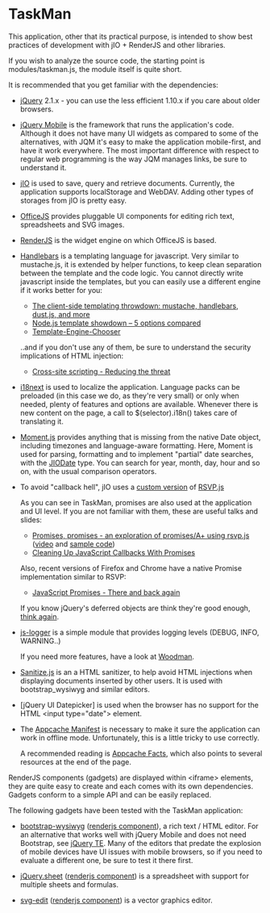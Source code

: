 TaskMan
=======

This application, other that its practical purpose, is intended to show best
practices of development with jIO + RenderJS and other libraries.

If you wish to analyze the source code, the starting point is modules/taskman.js,
the module itself is quite short.

It is recommended that you get familiar with the dependencies:

 * [jQuery](http://jquery.com) 2.1.x - you can use the less
   efficient 1.10.x if you care about older browsers.

 * [jQuery Mobile](http://jquerymobile.com/)
   is the framework that runs the application's code.
   Although it does not have many UI widgets as compared
   to some of the alternatives, with JQM it's easy to
   make the application mobile-first, and have it work
   everywhere.
   The most important difference with respect to regular
   web programming is the way JQM manages links, be sure
   to understand it.

 * [jIO](http://jio.readthedocs.org/) is used to save, query
   and retrieve documents.
   Currently, the application supports localStorage and WebDAV.
   Adding other types of storages from jIO is pretty easy.

 * [OfficeJS](https://github.com/nexedi/officejs)
   provides pluggable UI components
   for editing rich text, spreadsheets and SVG images.

 * [RenderJS](https://github.com/nexedi/renderjs)
   is the widget engine on which OfficeJS is based.


 * [Handlebars](http://handlebarsjs.com/)
   is a templating language for javascript.
   Very similar to mustache.js, it is extended by helper functions, to keep clean separation
   between the template and the code logic. You cannot directly write javascript inside
   the templates, but you can easily use a different engine if it works better for you:

   - [The client-side templating throwdown: mustache, handlebars, dust.js, and more](http://engineering.linkedin.com/frontend/client-side-templating-throwdown-mustache-handlebars-dustjs-and-more)
   - [Node.js template showdown – 5 options compared](http://www.bearfruit.org/2014/01/20/node-js-template-showdown-5-options-compared/)
   - [Template-Engine-Chooser](http://garann.github.io/template-chooser/)

   ..and if you don't use any of them, be sure to understand the security implications of HTML injection:

   - [Cross-site scripting - Reducing the threat](http://en.wikipedia.org/wiki/Cross-site_scripting#Reducing_the_threat)

 * [i18next](http://i18next.com/)
   is used to localize the application.
   Language packs can be preloaded (in this case we do, as they're very small) or only when needed,
   plenty of features and options are available.
   Whenever there is new content on the page, a call to $(selector).i18n() takes care of translating it.

 * [Moment.js](http://momentjs.com/)
   provides anything that is missing from the native Date object, including timezones and language-aware
   formatting.
   Here, Moment is used for parsing, formatting and to implement "partial" date
   searches, with the [JIODate](http://jio.readthedocs.org/en/latest/keys.html#partial-date-time-match) type.
   You can search for year, month, day, hour and so on, with the usual comparison operators.

 * To avoid "callback hell", jIO uses a [custom version](https://github.com/nexedi/jio/blob/master/lib/rsvp/rsvp-custom.js) of [RSVP.js](https://github.com/tildeio/rsvp.js)

   As you can see in TaskMan, promises are also used at the application and UI level.
   If you are not familiar with them, these are useful talks and slides:

   - [Promises, promises - an exploration of promises/A+ using rsvp.js](http://bantic.github.io/talks-promises/)
     ([video](http://www.youtube.com/watch?v=L1arcjb3Es8) and [sample code](http://jsbin.com/OqUWagu/24))
   - [Cleaning Up JavaScript Callbacks With Promises](http://www.youtube.com/watch?v=HWGfPx9yxEA)

   Also, recent versions of Firefox and Chrome have a native Promise implementation similar to RSVP:

   - [JavaScript Promises - There and back again](http://www.html5rocks.com/en/tutorials/es6/promises/)

   If you know jQuery's deferred objects are think they're good enough, [think again](http://domenic.me/2012/10/14/youre-missing-the-point-of-promises/).

 * [js-logger](https://github.com/jonnyreeves/js-logger)
   is a simple module that provides logging levels (DEBUG, INFO, WARNING..)

   If you need more features, have a look at [Woodman](https://github.com/joshfire/woodman).

 * [Sanitize.js](https://github.com/gbirke/Sanitize.js)
   is an a HTML sanitizer, to help avoid HTML injections when displaying documents inserted
   by other users. It is used with bootstrap_wysiwyg and similar editors.

 * [jQuery UI Datepicker] is used when the browser has no support for the HTML &lt;input type="date"&gt; element.

 * The [Appcache Manifest](ttp://en.wikipedia.org/wiki/AppCache) is necessary to make it sure the application can work in offline mode.
   Unfortunately, this is a little tricky to use correctly.

   A recommended reading is [Appcache Facts](http://appcachefacts.info/), which also points to several resources at the end of the page.


 RenderJS components (gadgets) are displayed within &lt;iframe&gt; elements, they are quite easy to create and each comes with its own dependencies.
 Gadgets conform to a simple API and can be easily replaced.

The following gadgets have been tested with the TaskMan application:

 * [bootstrap-wysiwyg](http://mindmup.github.io/bootstrap-wysiwyg/) ([renderjs component](https://github.com/nexedi/officejs/blob/jqs/src/gadget/bootstrap-wysiwyg.html)),
   a rich text / HTML editor.
   For an alternative that works well with jQuery Mobile and does not need Bootstrap,
   see [jQuery TE](http://jqueryte.com/).
   Many of the editors that predate the explosion of mobile devices have UI
   issues with mobile browsers, so if you need to evaluate a different one, be
   sure to test it there first.

 * [jQuery.sheet](http://visop-dev.com/Project+jQuery.sheet) ([renderjs component](https://github.com/nexedi/officejs/blob/jqs/src/gadget/jqs.html))
   is a spreadsheet with support for multiple sheets and formulas.

 * [svg-edit](https://code.google.com/p/svg-edit/) ([renderjs component](https://github.com/nexedi/officejs/blob/jqs/src/gadget/svgedit.html))
   is a vector graphics editor.


